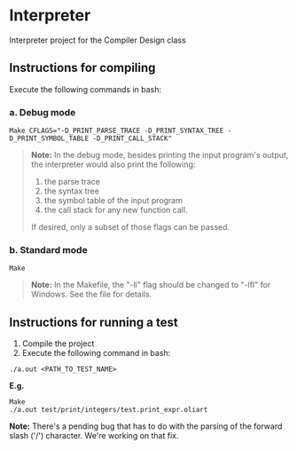 # Interpreter
Interpreter project for the Compiler Design class

## Instructions for compiling

Execute the following commands in bash:

### a. Debug mode

```
Make CFLAGS="-D_PRINT_PARSE_TRACE -D_PRINT_SYNTAX_TREE -D_PRINT_SYMBOL_TABLE -D_PRINT_CALL_STACK"
```

> **Note:** In the debug mode, besides printing the input program's output, the interpreter would also print the following:
> 
> 1. the parse trace
> 2. the syntax tree
> 3. the symbol table of the input program
> 4. the call stack for any new function call. 
> 
> If desired, only a subset of those flags can be passed.

### b. Standard mode

```
Make
```

> **Note:** In the Makefile, the "-ll" flag should be changed to "-lfl" for Windows. See the file for details.

## Instructions for running a test

1. Compile the project
2. Execute the following command in bash:
```
./a.out <PATH_TO_TEST_NAME>
```

**E.g.** 

```
Make
./a.out test/print/integers/test.print_expr.oliart
```

**Note:** There's a pending bug that has to do with the parsing of the forward slash ('/') character. We're working on that fix.